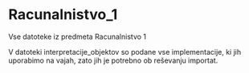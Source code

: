 # Racunalnistvo_1
Vse datoteke iz predmeta Racunalnistvo 1

V datoteki interpretacije_objektov so podane vse implementacije, ki jih uporabimo na vajah, zato jih je potrebno ob reševanju importat.